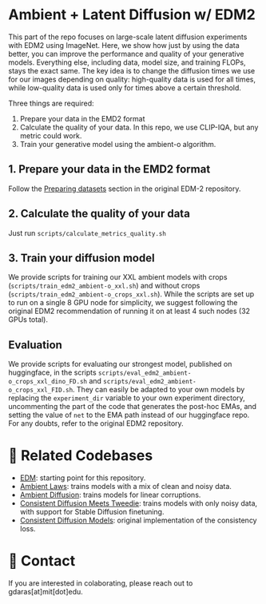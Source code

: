 
# Ambient + Latent Diffusion w/ EDM2

This part of the repo focuses on large-scale latent diffusion experiments with EDM2 using ImageNet. Here, we show how just by using the data better, you can improve the performance and quality of your generative models. Everything else, including data, model size, and training FLOPs, stays the exact same. The key idea is to change the diffusion times we use for our images depending on quality: high-quality data is used for all times, while low-quality data is used only for times above a certain threshold.

Three things are required:
1. Prepare your data in the EMD2 format
2. Calculate the quality of your data. In this repo, we use CLIP-IQA, but any metric could work.
3. Train your generative model using the ambient-o algorithm.

## 1. Prepare your data in the EMD2 format

Follow the [Preparing datasets](https://github.com/NVlabs/edm2#preparing-datasets) section in the original EDM-2 repository.

## 2. Calculate the quality of your data

Just run `scripts/calculate_metrics_quality.sh`

## 3. Train your diffusion model

We provide scripts for training our XXL ambient models with crops (`scripts/train_edm2_ambient-o_xxl.sh`) and without crops (`scripts/train_edm2_ambient-o_crops_xxl.sh`). While the scripts are set up to run on a single 8 GPU node for simplicity, we suggest following the original EDM2 recommendation of running it on at least 4 such nodes (32 GPUs total).

## Evaluation

We provide scripts for evaluating our strongest model, published on huggingface, in the scripts `scripts/eval_edm2_ambient-o_crops_xxl_dino_FD.sh` and `scripts/eval_edm2_ambient-o_crops_xxl_FID.sh`. They can easily be adapted to your own models by replacing the `experiment_dir` variable to your own experiment directory, uncommenting the part of the code that generates the post-hoc EMAs, and setting the value of `net` to the EMA path instead of our huggingface repo. For any doubts, refer to the original EDM2 repository.

# 🔗 Related Codebases

* [EDM](https://github.com/NVlabs/edm2): starting point for this repository.
* [Ambient Laws](https://github.com/giannisdaras/ambient-laws): trains models with a mix of clean and noisy data.
* [Ambient Diffusion](https://github.com/giannisdaras/ambient-diffusion): trains models for linear corruptions.
* [Consistent Diffusion Meets Tweedie](https://github.com/giannisdaras/ambient-tweedie): trains models with only noisy data, with support for Stable Diffusion finetuning.
* [Consistent Diffusion Models](https://github.com/giannisdaras/cdm): original implementation of the consistency loss.


# 📧 Contact

If you are interested in colaborating, please reach out to gdaras[at]mit[dot]edu.

